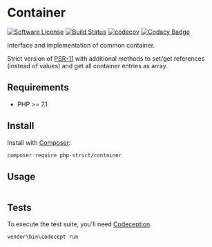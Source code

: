 # Container

[![Software License][ico-license]](LICENSE.txt)
[![Build Status][ico-travis]][link-travis]
[![codecov][ico-codecov]][link-codecov]
[![Codacy Badge][ico-codacy]][link-codacy]

Interface and implementation of common container.

Strict version of [PSR-11](https://www.php-fig.org/psr/psr-11/) 
with additional methods to set/get references (instead of values) 
and get all container entries as array.

## Requirements

*   PHP >= 7.1

## Install

Install with [Composer](http://getcomposer.org):
    
```bash
composer require php-strict/container
```

## Usage

```php

```

## Tests

To execute the test suite, you'll need [Codeception](https://codeception.com/).

```bash
vendor\bin\codecept run
```

[ico-license]: https://img.shields.io/badge/license-GPL-brightgreen.svg?style=flat-square
[ico-travis]: https://img.shields.io/travis/php-strict/container/master.svg?style=flat-square
[link-travis]: https://travis-ci.org/php-strict/container
[ico-codecov]: https://codecov.io/gh/php-strict/container/branch/master/graph/badge.svg
[link-codecov]: https://codecov.io/gh/php-strict/container
[ico-codacy]: https://api.codacy.com/project/badge/Grade/05da7e110e55465bae0d54da68c4f2d1
[link-codacy]: https://www.codacy.com/app/php-strict/container?utm_source=github.com&amp;utm_medium=referral&amp;utm_content=php-strict/container&amp;utm_campaign=Badge_Grade
